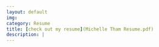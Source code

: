```yaml
---
layout: default
img:
category: Resume
title: [check out my resume](Michelle Tham Resume.pdf)
description: |
---
```

